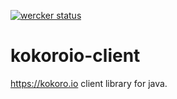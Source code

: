 [![wercker status](https://app.wercker.com/status/8f1927d0cad1d39d485560b1c328a966/s/master "wercker status")](https://app.wercker.com/project/byKey/8f1927d0cad1d39d485560b1c328a966)

# kokoroio-client

https://kokoro.io client library for java.
